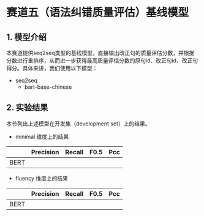# 赛道五（语法纠错质量评估）基线模型

## 1. 模型介绍

本赛道提供seq2seq类型的基线模型，直接输出改正句的质量评估分数，并根据分数进行重排序，从而进一步获得最高质量评估分数的原句id、改正句id、改正句得分。具体来讲，我们使用以下模型：
- seq2seq
  - bart-base-chinese


## 2. 实验结果

本节列出上述模型在开发集（development set）上的结果。

-  minimal 维度上的结果

|         | Precision | Recall | F0.5  | Pcc |
| ------- | --------- | ------ | ----- | --- |
| BERT    |           |        |       |     |


- fluency 维度上的结果

|         | Precision | Recall | F0.5  | Pcc |
| ------- | --------- | ------ | ----- | --- |
| BERT    |           |        |       |     |




